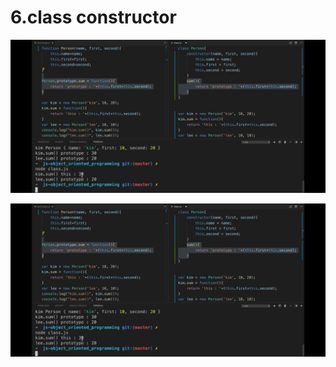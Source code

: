# 6.class constructor

![](../../.gitbook/assets/kakaotalk_20210706_113134382_02%20%281%29.jpg)

![](../../.gitbook/assets/kakaotalk_20210706_113134382_02.jpg)

